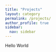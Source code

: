 ```yaml
---
title: "Projects"
layout: category
permalink: /projects/
author_profile: true
sidebar:
  nav: sidebar
---
```


Hello World